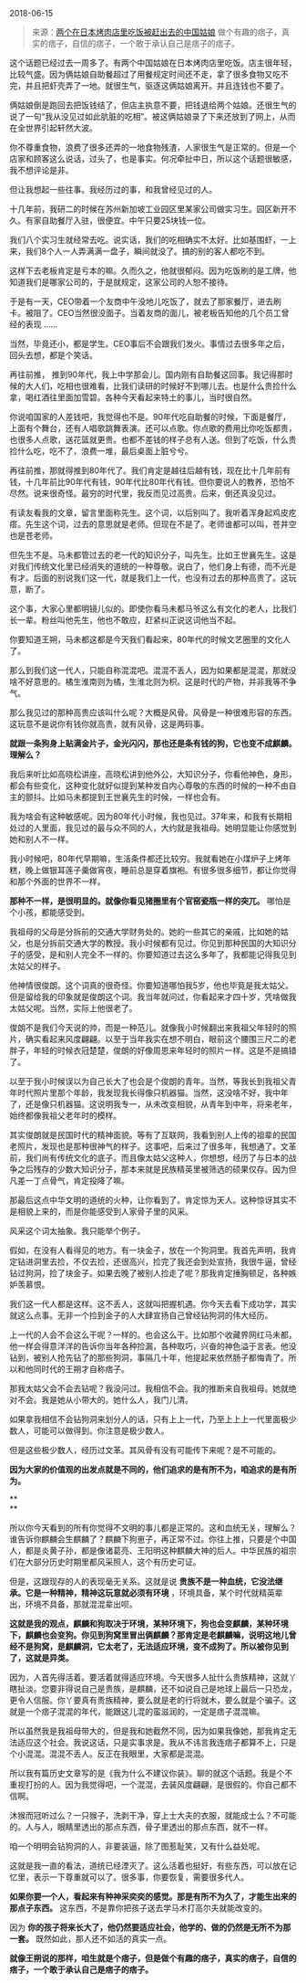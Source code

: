 2018-06-15

> 来源：[两个在日本烤肉店里吃饭被赶出去的中国姑娘](http://mp.weixin.qq.com/s?__biz=MzU0MjYwNDU2Mw==&mid=2247484361&idx=1&sn=0ee72e6b811f719af90c1b1ee43d11be&chksm=fb196fb5cc6ee6a3e464c37a8ce507af4450fe8890d958f6d3d8a57620f785904103cce980a3&scene=27#wechat_redirect)
> 做个有趣的痞子，真实的痞子，自信的痞子，一个敢于承认自己是痞子的痞子。

这个话题已经过去一周多了。有两个中国姑娘在日本烤肉店里吃饭。店主很年轻，比较气盛。因为俩姑娘自助餐超过了用餐规定时间还不走，拿了很多食物又吃不完，并且把虾壳弄了一地。就很生气，驱逐这俩姑娘离开。并且连钱也不要了。

  

俩姑娘倒是跑回去把饭钱结了，但店主执意不要，把钱退给两个姑娘。还很生气的说了一句“我从没见过如此肮脏的吃相”。被这俩姑娘录了下来还放到了网上，从而在全世界引起轩然大波。

  

你不尊重食物，浪费了很多还弄的一地食物残渣，人家很生气是正常的。但是一个店家和顾客这么说话，过头了，也是事实。何况牵扯中日，所以这个话题很敏感，我不想评论是非。

  

但让我想起一些往事。我经历过的事，和我曾经见过的人。

  

十几年前，我研二的时候在苏州新加坡工业园区里某家公司做实习生。园区新开不久。有家自助餐厅入驻，很便宜。中午只要25块钱一位。

  

我们八个实习生就经常去吃。说实话，我们的吃相确实不太好。比如基围虾，一上来，我们8个人一人弄满满一盘子，瞬间就没了。搞的别的客人都吃不到。

  

这样下去老板肯定是亏本的嘛。久而久之，他就很郁闷。因为吃饭刷的是工牌，他知道我们是哪家公司的，于是就规定，这家公司的人恕不接待。

  

于是有一天，CEO带着一个友商中午没地儿吃饭了，就去了那家餐厅，进去刷卡。被阻了。CEO当然很没面子。当着友商的面儿，被老板告知他的几个员工曾经的表现
......

  

当然，毕竟还小，都是学生。CEO事后不会跟我们发火。事情过去很多年之后，回头去想，都是个笑话。

  

再往前推，
推到90年代，我上中学那会儿。国内刚有自助餐这回事。我记得那时候的大人们，吃相也很难看，比我们读研的时候好不到哪儿去。也是什么贵捡什么拿，喝红酒往里面加雪碧。各种今天看起来特土的事儿，当时很自然。

  

你说咱国家的人差钱吧，我觉得也不是。90年代吃自助餐的时候，下面是餐厅，上面有个舞台，还有人唱歌跳舞表演。还可以点歌。你点歌的费用比你吃饭都贵，也很多人点歌，送花篮就更贵。也都不差钱的样子总有人送。但到了吃饭，什么贵捡什么吃，吃不了，浪费一堆，最后桌面上脏兮兮。

  

再往前推，那就得推到80年代了。我们肯定是越往后越有钱，现在比十几年前有钱，十几年前比90年代有钱，90年代比80年代有钱。但你要说人的教养，恐怕不尽然。说来很奇怪。最穷的时代里，我反而见过高贵。后来，倒还真没见过。

  

有读友看我的文章，留言里面称先生。这个词，以后别叫了。我听着浑身起鸡皮疙瘩。先生这个词，过去的意思就是老师。但现在不是了。老师谁都可以叫，苍井空也是苍老师。

  

但先生不是。马未都管过去的老一代的知识分子，叫先生。比如王世襄先生。这是对我们传统文化里已经消失的道统的一种尊敬。说白了，他们身上有德，而不光是有才。后面的别说我们这一代，就是我们上一代，也没有过去的那种高贵了。这玩意，断了。

  

这个事，大家心里都明镜儿似的。即使你看马未都马爷这么有文化的老人，比我们长一辈。粉丝叫他先生，他也不敢应，赶紧纠正说这词他当不起。

  

你要知道王朔，马未都这都是今天我们看起来，80年代的时候文艺圈里的文化人了。

  

那么到我们这一代人，只能自称混混吧。混混不丢人，因为如果都是混混，那就没啥不好意思的。橘生淮南则为橘，生淮北则为枳。这是时代的产物，并非我等不争气。

  

那么我见过的那种高贵应该叫什么呢？大概是风骨。风骨是一种很难形容的东西。这玩意不是说你有钱你就高贵，就有风骨，这是两码事。

  

 **就跟一条狗身上贴满金片子，金光闪闪，那也还是条有钱的狗，它也变不成麒麟。理解么？**

  

我后来听比如高晓松讲座，高晓松讲到他外公，大知识分子，你看他神色，身形，都会有些变化，这种变化就好似提到某种发自内心尊敬的东西的时候的一种不由自主的颤抖。比如马未都提到王世襄先生的时候，一样也会有。

  

我为啥会有这种敏感呢。因为80年代小时候，我也见过。37年来，和我有长期相处过的人里面，我见过的最与众不同的人，大约就是我祖母。她明显能让你感觉到她和别人不一样。

  

我小时候吧，80年代早期嘛，生活条件都还比较穷。我就看她在小煤炉子上烤年糕，晚上做银耳莲子羹做宵夜，睡前总是穿着旗袍。有很多很多细节，都让你觉得和那个外面的世界不一样。

  

 **那种不一样，是很明显的。就像你看见猪圈里有个官窑瓷瓶一样的突兀。** 哪怕是个小孩，都能感受到。

  

我祖母的父母是分拆前的交通大学财务处的。她的一些其它的亲戚，比如她的姑父，也是分拆前交通大学的教授。我小时候都有见过。你见到那种民国的大知识分子的感受，是和别人完全不一样的。你要知道过去这么多年了，我都能记得我见到太姑父的样子。

  

他神情很俊朗。这个词真的很奇怪。你要知道哪怕我5岁，他也毕竟是我太姑父。但是留给我的印象就是俊朗这个词。我当年就问过，你看起来才四十岁，凭啥做我太姑父呢。当然，实际上他很老了。

  

俊朗不是我们今天说的帅，而是一种范儿。就像我小时候翻出来我祖父年轻时的照片，确实看起来风度翩翩。以至于当年我实在想不明白，眼前这个腰围三尺二的老胖子，年轻的时候衣冠楚楚，俊朗的好像周恩来年轻时的照片一样。这是不是搞错了。

  

以至于我小时候误以为自己长大了也会是个俊朗的青年。当然，等我长到我祖父青年时代照片里那个年龄，我发现我长得像只机器猫。当然，这没啥不好，我中年了，还是像只机器猫。这说明我专一，从未改变相貌，从青年到中年，将来老年，始终都像我祖父老年时的模样。

  

其实俊朗就是民国时代的精神面貌。等有了互联网，我看到别人上传的祖辈的民国老照片，发现也是那种很神气的样子。这事吧，后来过了很多年，我想通了。文革前，我们尚有传统文化的底子。而且像太姑父这种人，你想想，经历了与日本的战争之后残存的少数大知识分子，那本来就是民族精英里被筛选的硕果仅存。因为但凡差一丁点骨气，肯定投降了嘛。

  

那最后这点中华文明的道统的火种，让你看到了。肯定惊为天人。这种惊讶其实不是相貌上来的，而是你能感受到人家骨子里的风采。

  

风采这个词太抽象。我只能举个例子。

  

假如，在没有人看得见的地方。有一块金子，放在一个狗洞里。我首先声明，我肯定钻进洞里去捡，不仅去捡，还很高兴，捡完了我还会到处宣扬，我很牛逼，曾经钻过狗洞，捡了块金子。如果去晚了被别人捡走了呢？那我肯定捶胸顿足，各种嫉妒羡慕恨。

  

我们这一代人都是这样。这不丢人，这就叫把握机遇。你今天去看下成功学，其实就这么点事。无非一个捡到金子的人大肆宣扬自己曾经钻狗洞的伟大经历。

  

上一代的人会不会这么干呢？一样的。也会这么干。比如那个收藏界网红马未都，他一样会得意洋洋的告诉你当年各种捡漏，各种取巧，兴奋的神色溢于言表。他没钻到，被别人抢先钻了的那些狗洞，事隔几十年，他提起来依然肠子都悔青了。所以和他同时代的王朔才自称痞子。

  

那我太姑父会不会去钻呢？我没问过。我相信不会。我的推断来自我祖母。她就绝对不会。我是她从小带大的。她什么人，我门儿清。

  

如果拿我相信不会钻狗洞来划分人的话，只有上上一代，乃至上上上一代里面极少数人，可能可以做得到。你注意是极少数人。

  

但是这些极少数人，经历过文革。其风骨有没有可能传下来呢？是不可能的。

  

 **因为大家的价值观的出发点就是不同的，他们追求的是有所不为，咱追求的是有所为。**

 **  
**

所以你今天看到的所有你觉得不文明的事儿都是正常的。这和血统无关，理解么？谁告诉你麒麟会生麒麟了？麒麟下狗崽子，再正常不过。你往上推，只要是个中国人，都是炎黄子孙，都是像诸葛亮、王阳明这种麒麟大神的后人。中华民族的祖宗们在大部分历史时期里都风采照人，这个有历史可证。

  

但是，这跟现存的人的表现毫无关系。这就是说 **贵族不是一种血统，它没法继承。它是一种精神，精神这玩意就必须有环境**
，环境具备，某个时代就精英辈出，环境不具备，那就混混辈出呗。

  

**这就是我的观点，麒麟和狗取决于环境，某种环境下，狗也会变麒麟，某种环境下，麒麟也会变狗。你见到狗窝里冒出俩麒麟？那肯定是老麒麟嘛，说明这地儿曾经不是狗窝，是麒麟洞，它太老了，无法适应环境，变不成狗了。所以被你见到了，这就是异类。**

  

因为，人首先得活着。要活着就得适应环境。今天很多人扯什么贵族精神，这就丫瞎扯淡。您要非得说自己是贵族，是麒麟，还不如说自己是地球上最后一只恐龙，更令人信服。你丫要真有贵族精神，要么就是老的行将就木，要么就是个骗子。这就是一个痞子混混的年代，能跟这儿混的蛮滋润的，一定是痞子混混嘛。

  

所以虽然我是我祖母带大的，但是我和她截然不同，因为如果我像她，那我肯定无法适应这个社会。我说这话，只是实事求是。我从不讳言我连痞子都算不上，只是个小混混。混混不丢人。反正在我眼里，大家都是混混。

  

所以我有篇历史文章写的是《我为什么不建议你装》。聊的就这个话题。我是个不重视打扮的人。因为我觉得吧，一个混混，去装风度翩翩，是很假的。你自己都不信啊。

  

沐猴而冠听过么？一只猴子，洗剥干净，穿上士大夫的衣服，就能成士么？不可能的。人与人，眼睛里透出的那点东西，骨子里透出的那点东西，就不一样。

  

咱一个明明会钻狗洞的人，非要装逼，除了图惹耻笑，又有什么益处呢。

  

这就是我一直的看法，道统已经湮灭了。这么活着也挺好，有些东西，可以放在记忆里，表示一下尊重就可以了。很多事，你要恢复，需要很多代人。

  

 **如果你要一个人，看起来有种神采奕奕的感觉。那是有所不为久了，才能生出来的那点子东西。** 这东西，不是靠你把孩子送去学马术打高尔夫就能改变的。

  

因为 **你的孩子将来长大了，他仍然要适应社会，他学的、做的仍然是无所不为那一套。** 既然如此，那人还不如活的真实一点。

  

 **就像王朔说的那样，咱生就是个痞子，但是做个有趣的痞子，真实的痞子，自信的痞子，一个敢于承认自己是痞子的痞子。**

